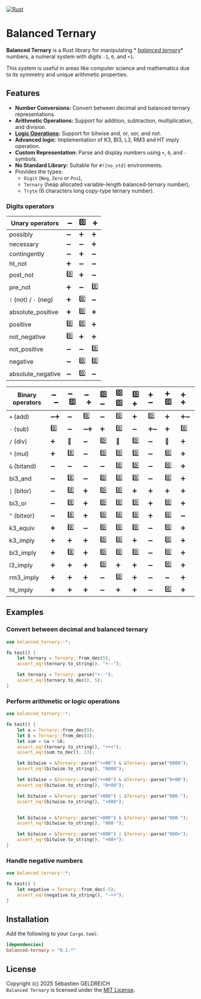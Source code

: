 [![Rust](https://github.com/Trehinos/balanced-ternary/actions/workflows/rust.yml/badge.svg)](https://github.com/Trehinos/balanced-ternary/actions/workflows/rust.yml)

# Balanced Ternary

**Balanced Ternary** is a Rust library for manipulating *
*[balanced ternary](https://en.wikipedia.org/wiki/Balanced_ternary)** numbers, a numeral system with digits `-1`,
`0`, and `+1`.

This system is useful in areas like computer science and mathematics due to its symmetry and unique arithmetic
properties.

## Features

- **Number Conversions:** Convert between decimal and balanced ternary representations.
- **Arithmetic Operations:** Support for addition, subtraction, multiplication, and division.
- **[Logic Operations](https://en.wikipedia.org/wiki/Three-valued_logic):** Support for bitwise and, or, xor, and not.
- **Advanced logic**: Implementation of K3, BI3, L3, RM3 and HT imply operation.
- **Custom Representation:** Parse and display numbers using `+`, `0`, and `-` symbols.
- **No Standard Library:** Suitable for `#![no_std]` environments.
- Provides the types:
    - `Digit` (`Neg`, `Zero` or `Pos`),
    - `Ternary` (heap allocated variable-length balanced-ternary number),
    - `Tryte` (6 characters long copy-type ternary number).

### Digits operators

| Unary operators       | ➖   | 0️⃣ | ➕   |
|-----------------------|-----|-----|-----|
| possibly              | ➖   | ➕   | ➕   |
| necessary             | ➖   | ➖   | ➕   |
| contingently          | ➖   | ➕   | ➖   |
| ht_not                | ➕   | ➖   | ➖   |
| post_not              | 0️⃣ | ➕   | ➖   |
| pre_not               | ➕️  | ➖   | 0️⃣ |
| `!` (not) / `-` (neg) | ➕   | 0️⃣ | ➖   |
| absolute_positive     | ➕   | 0️⃣ | ➕   |
| positive              | 0️⃣ | 0️⃣ | ➕   |
| not_negative          | 0️⃣ | ➕   | ➕   |
| not_positive          | ➖   | ➖   | 0️⃣ |
| negative              | ➖   | 0️⃣ | 0️⃣ |
| absolute_negative     | ➖   | 0️⃣ | ➖   |

| Binary operators | ➖ ` ` ➖ | ➖ ` ` 0️⃣ | ➖ ` ` ➕ | 0️⃣ ` ` ➖ | 0️⃣ ` ` 0️⃣ | 0️⃣ ` ` ➕ | ➕ ` ` ➖ | ➕ ` ` 0️⃣ | ➕ ` ` ➕ |
|------------------|---------|-----------|---------|:----------|:------------|:----------|:--------|:----------|:--------|
| `+` (add)        | ➖➕      | ➖         | 0️⃣     | ➖         | 0️⃣         | ➕         | 0️⃣     | ➕         | ➕➖      |
| `-` (sub)        | 0️⃣     | ➖         | ➖➕      | ➕         | 0️⃣         | ➖         | ➕➖      | ➕         | 0️⃣     |
| `/` (div)        | ➕       | 🚫        | ➖       | 0️⃣       | 🚫          | 0️⃣       | ➖       | 🚫        | ➕       |
| `*` (mul)        | ➕       | 0️⃣       | ➖       | 0️⃣       | 0️⃣         | 0️⃣       | ➖       | 0️⃣       | ➕       |
| `&` (bitand)     | ➖       | ➖         | ➖       | ➖         | 0️⃣         | 0️⃣       | ➖       | 0️⃣       | ➕       |
| bi3_and          | ➖       | 0️⃣       | ➖       | 0️⃣       | 0️⃣         | 0️⃣       | ➖       | 0️⃣       | ➕       |
| `\|` (bitor)     | ➖       | 0️⃣       | ➕       | 0️⃣       | 0️⃣         | ➕         | ➕       | ➕         | ➕       |
| bi3_or           | ➖       | 0️⃣       | ➕       | 0️⃣       | 0️⃣         | 0️⃣       | ➕       | 0️⃣       | ➕       |
| `^` (bitxor)     | ➖       | 0️⃣       | ➕       | 0️⃣       | 0️⃣         | 0️⃣       | ➕       | 0️⃣       | ➖       |
| k3_equiv         | ➕       | 0️⃣       | ➖       | 0️⃣       | 0️⃣         | 0️⃣       | ➖       | 0️⃣       | ➕       |
| k3_imply         | ➕       | ➕         | ➕       | 0️⃣       | 0️⃣         | ➕         | ➖       | 0️⃣       | ➕       |
| bi3_imply        | ➕       | 0️⃣       | ➕       | 0️⃣       | 0️⃣         | 0️⃣       | ➖       | 0️⃣       | ➕       |
| l3_imply         | ➕       | ➕         | ➕       | 0️⃣       | ➕           | ➕         | ➖       | 0️⃣       | ➕       |
| rm3_imply        | ➕       | ➕         | ➕       | ➖         | 0️⃣         | ➕         | ➖       | ➖         | ➕       |
| ht_imply         | ➕       | ➕         | ➕       | ➖         | ➕           | ➕         | ➖       | 0️⃣       | ➕       |

## Examples

### Convert between decimal and balanced ternary

```rust
use balanced_ternary::*;

fn test() {
    let ternary = Ternary::from_dec(5);
    assert_eq!(ternary.to_string(), "+--");

    let ternary = Ternary::parse("+--");
    assert_eq!(ternary.to_dec(), 5);
}
```

### Perform arithmetic or logic operations

```rust
use balanced_ternary::*;

fn test() {
    let a = Ternary::from_dec(9);
    let b = Ternary::from_dec(4);
    let sum = &a + &b;
    assert_eq!(ternary.to_string(), "+++");
    assert_eq!(sum.to_dec(), 13);

    let bitwise = &Ternary::parse("++00") & &Ternary::parse("0000");
    assert_eq!(bitwise.to_string(), "0000");

    let bitwise = &Ternary::parse("++00") & &Ternary::parse("0+00");
    assert_eq!(bitwise.to_string(), "0+00");

    let bitwise = &Ternary::parse("+000") | &Ternary::parse("000-");
    assert_eq!(bitwise.to_string(), "+000");


    let bitwise = &Ternary::parse("+000") & &Ternary::parse("000-");
    assert_eq!(bitwise.to_string(), "000-");

    let bitwise = &Ternary::parse("+000") | &Ternary::parse("000+");
    assert_eq!(bitwise.to_string(), "+00+");
}
```

### Handle negative numbers

```rust
use balanced_ternary::*;

fn test() {
    let negative = Ternary::from_dec(-5);
    assert_eq!(negative.to_string(), "-++");
}
```

## Installation

Add the following to your `Cargo.toml`:

```toml
[dependencies]
balanced-ternary = "0.1.*"
```

## License

Copyright (c) 2025 Sébastien GELDREICH  
`Balanced Ternary` is licensed under the [MIT License](LICENSE).
